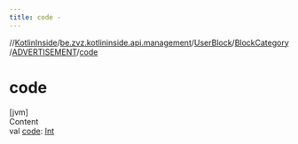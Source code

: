 ```yaml
---
title: code -
---
```

//[KotlinInside](../../../../index.md)/[be.zvz.kotlininside.api.management](../../../index.md)/[UserBlock](../../index.md)/[BlockCategory](../index.md)/[ADVERTISEMENT](index.md)/[code](code.md)



# code  
[jvm]  
Content  
val [code](code.md): [Int](https://kotlinlang.org/api/latest/jvm/stdlib/kotlin/-int/index.html)  



